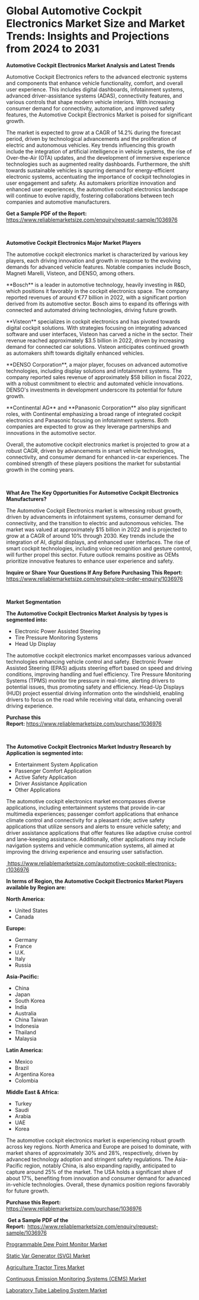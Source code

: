 <p><h1>Global Automotive Cockpit Electronics Market Size and Market Trends: Insights and Projections from 2024 to 2031</h1></p><p><strong>Automotive Cockpit Electronics Market Analysis and Latest Trends</strong></p>
<p><p>Automotive Cockpit Electronics refers to the advanced electronic systems and components that enhance vehicle functionality, comfort, and overall user experience. This includes digital dashboards, infotainment systems, advanced driver-assistance systems (ADAS), connectivity features, and various controls that shape modern vehicle interiors. With increasing consumer demand for connectivity, automation, and improved safety features, the Automotive Cockpit Electronics Market is poised for significant growth. </p><p>The market is expected to grow at a CAGR of 14.2% during the forecast period, driven by technological advancements and the proliferation of electric and autonomous vehicles. Key trends influencing this growth include the integration of artificial intelligence in vehicle systems, the rise of Over-the-Air (OTA) updates, and the development of immersive experience technologies such as augmented reality dashboards. Furthermore, the shift towards sustainable vehicles is spurring demand for energy-efficient electronic systems, accentuating the importance of cockpit technologies in user engagement and safety. As automakers prioritize innovation and enhanced user experiences, the automotive cockpit electronics landscape will continue to evolve rapidly, fostering collaborations between tech companies and automotive manufacturers.</p></p>
<p><strong>Get a Sample PDF of the Report:&nbsp;</strong> <a href="https://www.reliablemarketsize.com/enquiry/request-sample/1036976?utm_campaign=1105&utm_medium=2&utm_source=Github&utm_content=ia&utm_term=02112024&utm_id=automotive-cockpit-electronics">https://www.reliablemarketsize.com/enquiry/request-sample/1036976</a></p>
<p>&nbsp;</p>
<p><strong>Automotive Cockpit Electronics Major Market Players</strong></p>
<p><p>The automotive cockpit electronics market is characterized by various key players, each driving innovation and growth in response to the evolving demands for advanced vehicle features. Notable companies include Bosch, Magneti Marelli, Visteon, and DENSO, among others.</p><p>**Bosch** is a leader in automotive technology, heavily investing in R&D, which positions it favorably in the cockpit electronics space. The company reported revenues of around €77 billion in 2022, with a significant portion derived from its automotive sector. Bosch aims to expand its offerings with connected and automated driving technologies, driving future growth.</p><p>**Visteon** specializes in cockpit electronics and has pivoted towards digital cockpit solutions. With strategies focusing on integrating advanced software and user interfaces, Visteon has carved a niche in the sector. Their revenue reached approximately $3.5 billion in 2022, driven by increasing demand for connected car solutions. Visteon anticipates continued growth as automakers shift towards digitally enhanced vehicles.</p><p>**DENSO Corporation**, a major player, focuses on advanced automotive technologies, including display solutions and infotainment systems. The company reported sales revenue of approximately $58 billion in fiscal 2022, with a robust commitment to electric and automated vehicle innovations. DENSO's investments in development underscore its potential for future growth.</p><p>**Continental AG** and **Panasonic Corporation** also play significant roles, with Continental emphasizing a broad range of integrated cockpit electronics and Panasonic focusing on infotainment systems. Both companies are expected to grow as they leverage partnerships and innovations in the automotive sector.</p><p>Overall, the automotive cockpit electronics market is projected to grow at a robust CAGR, driven by advancements in smart vehicle technologies, connectivity, and consumer demand for enhanced in-car experiences. The combined strength of these players positions the market for substantial growth in the coming years.</p></p>
<p>&nbsp;</p>
<p><strong>What Are The Key Opportunities For Automotive Cockpit Electronics Manufacturers?</strong></p>
<p><p>The Automotive Cockpit Electronics market is witnessing robust growth, driven by advancements in infotainment systems, consumer demand for connectivity, and the transition to electric and autonomous vehicles. The market was valued at approximately $15 billion in 2022 and is projected to grow at a CAGR of around 10% through 2030. Key trends include the integration of AI, digital displays, and enhanced user interfaces. The rise of smart cockpit technologies, including voice recognition and gesture control, will further propel this sector. Future outlook remains positive as OEMs prioritize innovative features to enhance user experience and safety.</p></p>
<p><strong>Inquire or Share Your Questions If Any Before Purchasing This Report:</strong> <a href="https://www.reliablemarketsize.com/enquiry/pre-order-enquiry/1036976?utm_campaign=1105&utm_medium=2&utm_source=Github&utm_content=ia&utm_term=02112024&utm_id=automotive-cockpit-electronics">https://www.reliablemarketsize.com/enquiry/pre-order-enquiry/1036976</a></p>
<p>&nbsp;</p>
<p><strong>Market Segmentation</strong></p>
<p><strong>The Automotive Cockpit Electronics Market Analysis by types is segmented into:</strong></p>
<p><ul><li>Electronic Power Assisted Steering</li><li>Tire Pressure Monitoring Systems</li><li>Head Up Display</li></ul></p>
<p><p>The automotive cockpit electronics market encompasses various advanced technologies enhancing vehicle control and safety. Electronic Power Assisted Steering (EPAS) adjusts steering effort based on speed and driving conditions, improving handling and fuel efficiency. Tire Pressure Monitoring Systems (TPMS) monitor tire pressure in real-time, alerting drivers to potential issues, thus promoting safety and efficiency. Head-Up Displays (HUD) project essential driving information onto the windshield, enabling drivers to focus on the road while receiving vital data, enhancing overall driving experience.</p></p>
<p><strong>Purchase this Report:&nbsp;</strong><a href="https://www.reliablemarketsize.com/purchase/1036976?utm_campaign=1105&utm_medium=2&utm_source=Github&utm_content=ia&utm_term=02112024&utm_id=automotive-cockpit-electronics">https://www.reliablemarketsize.com/purchase/1036976</a></p>
<p>&nbsp;</p>
<p><strong>The Automotive Cockpit Electronics Market Industry Research by Application is segmented into:</strong></p>
<p><ul><li>Entertainment System Application</li><li>Passenger Comfort Application</li><li>Active Safety Application</li><li>Driver Assistance Application</li><li>Other Applications</li></ul></p>
<p><p>The automotive cockpit electronics market encompasses diverse applications, including entertainment systems that provide in-car multimedia experiences; passenger comfort applications that enhance climate control and connectivity for a pleasant ride; active safety applications that utilize sensors and alerts to ensure vehicle safety; and driver assistance applications that offer features like adaptive cruise control and lane-keeping assistance. Additionally, other applications may include navigation systems and vehicle communication systems, all aimed at improving the driving experience and ensuring user satisfaction.</p></p>
<p><a href="https://www.reliablemarketsize.com/automotive-cockpit-electronics-r1036976?utm_campaign=1105&utm_medium=2&utm_source=Github&utm_content=ia&utm_term=02112024&utm_id=automotive-cockpit-electronics">&nbsp;https://www.reliablemarketsize.com/automotive-cockpit-electronics-r1036976</a></p>
<p><strong>In terms of Region, the Automotive Cockpit Electronics Market Players available by Region are:</strong></p>
<p>
    <p> <strong> North America: </strong>
        <ul>
            <li>United States</li>
            <li>Canada</li>
        </ul>
        </p> 
    <p> <strong> Europe: </strong>
        <ul>
            <li>Germany</li>
            <li>France</li>
            <li>U.K.</li>
            <li>Italy</li>
            <li>Russia</li>
        </ul>
        </p> 
    <p> <strong> Asia-Pacific: </strong>
        <ul>
            <li>China</li>
            <li>Japan</li>
            <li>South Korea</li>
            <li>India</li>
            <li>Australia</li>
            <li>China Taiwan</li>
            <li>Indonesia</li>
            <li>Thailand</li>
            <li>Malaysia</li>
        </ul>
        </p> 
    <p> <strong> Latin America: </strong>
        <ul>
            <li>Mexico</li>
            <li>Brazil</li>
            <li>Argentina Korea</li>
            <li>Colombia</li>
        </ul>
        </p> 
    <p> <strong> Middle East & Africa: </strong>
        <ul>
            <li>Turkey</li>
            <li>Saudi</li>
            <li>Arabia</li>
            <li>UAE</li>
            <li>Korea</li>
        </ul>
    </p>
    </p>
<p><p>The automotive cockpit electronics market is experiencing robust growth across key regions. North America and Europe are poised to dominate, with market shares of approximately 30% and 28%, respectively, driven by advanced technology adoption and stringent safety regulations. The Asia-Pacific region, notably China, is also expanding rapidly, anticipated to capture around 25% of the market. The USA holds a significant share of about 17%, benefiting from innovation and consumer demand for advanced in-vehicle technologies. Overall, these dynamics position regions favorably for future growth.</p></p>
<p><strong>Purchase this Report: </strong><a href="https://www.reliablemarketsize.com/purchase/1036976?utm_campaign=1105&utm_medium=2&utm_source=Github&utm_content=ia&utm_term=02112024&utm_id=automotive-cockpit-electronics">https://www.reliablemarketsize.com/purchase/1036976</a></p>
<p>&nbsp;<strong>Get a Sample PDF of the Report:&nbsp;&nbsp;</strong><a href="https://www.reliablemarketsize.com/enquiry/request-sample/1036976?utm_campaign=1105&utm_medium=2&utm_source=Github&utm_content=ia&utm_term=02112024&utm_id=automotive-cockpit-electronics">https://www.reliablemarketsize.com/enquiry/request-sample/1036976</a></p>
<p><strong></strong></p>
<p><p><a href="https://www.linkedin.com/pulse/programmable-dew-point-monitor-market-drivers-challenges-forecast-irrfe?utm_campaign=1105&utm_medium=2&utm_source=Github&utm_content=ia&utm_term=02112024&utm_id=automotive-cockpit-electronics">Programmable Dew Point Monitor Market</a></p><p><a href="https://issuu.com/reportprime-2/docs/static-var-generator-svg-market-siz_25d78447f18e53?utm_campaign=1105&utm_medium=2&utm_source=Github&utm_content=ia&utm_term=02112024&utm_id=automotive-cockpit-electronics">Static Var Generator (SVG) Market</a></p><p><a href="https://github.com/raymederonmot/Market-Research-Report-List-1/blob/main/agriculture-tractor-tires-market.md?utm_campaign=1105&utm_medium=2&utm_source=Github&utm_content=ia&utm_term=02112024&utm_id=automotive-cockpit-electronics">Agriculture Tractor Tires Market</a></p><p><a href="https://issuu.com/reportprime-2/docs/continuous-emission-monitoring-syst_9c018b2489af59?utm_campaign=1105&utm_medium=2&utm_source=Github&utm_content=ia&utm_term=02112024&utm_id=automotive-cockpit-electronics">Continuous Emission Monitoring Systems (CEMS) Market</a></p><p><a href="https://www.linkedin.com/pulse/laboratory-tube-labeling-system-market-size-share-competitive-okbzf?utm_campaign=1105&utm_medium=2&utm_source=Github&utm_content=ia&utm_term=02112024&utm_id=automotive-cockpit-electronics">Laboratory Tube Labeling System Market</a></p></p>